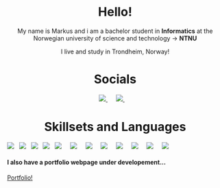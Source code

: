 <h1 align="center">Hello!</h1>
<p align='center'>
  My name is Markus and i am a bachelor student in <b>Informatics</b> at the Norwegian university of science and technology -> <b>NTNU</b>
</p>
<p align='center'>
  I live and study in Trondheim, Norway!
</p>

<h1 align="center">Socials</h1>
<p align='center'>
  <a href="https://www.linkedin.com/in/markus-johansen-64625b208/">
     <img src="https://img.shields.io/badge/linkedin-%230077B5.svg?&style=for-the-badge&logo=linkedin&logoColor=white" />
  </a>&nbsp;&nbsp;&nbsp;&nbsp;
  <a href="mailto:markusarj@gmail.com">
    <img src="https://img.shields.io/badge/gmail-%23D14836.svg?&style=for-the-badge&logo=gmail&logoColor=white" />
  </a>&nbsp;&nbsp;&nbsp;&nbsp;
</p>

<h1 align="center">Skillsets and Languages</h1>
<p>
  <img src="https://img.shields.io/badge/html5%20-%23e34f26.svg?&style=for-the-badge&logo=html5&logoColor=white" />&nbsp;&nbsp;
  <img src="https://img.shields.io/badge/CSS3-1572B6?&style=for-the-badge&logo=css3&logoColor=white" />&nbsp;&nbsp;
  <img src="https://img.shields.io/badge/JavaScript-F7DF1E?style=for-the-badge&logo=javascript&logoColor=black" />&nbsp;&nbsp;
  <img src="https://img.shields.io/badge/React-20232A?style=for-the-badge&logo=react&logoColor=61DAFB" />&nbsp;&nbsp;
  <img src="https://img.shields.io/badge/TypeScript-007ACC?style=for-the-badge&logo=typescript&logoColor=white" />&nbsp;&nbsp;&nbsp;&nbsp;
  <img src="https://img.shields.io/badge/node.js%20-%23339933.svg?&style=for-the-badge&logo=node.js&logoColor=white" />&nbsp;&nbsp;&nbsp;&nbsp;
  <img src="https://img.shields.io/badge/-Tailwind-06B6D4?&style=flat&logo=tailwind&logoColor=black" />&nbsp;&nbsp;&nbsp;&nbsp;
  <img src="https://img.shields.io/badge/-Git-F05032?&style=flat&logo=git&logoColor=white" />&nbsp;&nbsp;&nbsp;&nbsp;
  <img src="https://img.shields.io/badge/-Figma-F24E1E?&style=flat&logo=figma&logoColor=black" />&nbsp;&nbsp;&nbsp;&nbsp;
  <img src="https://img.shields.io/badge/-Java-F05032?&style=flat&logo=java&logoColor=white" />&nbsp;&nbsp;&nbsp;&nbsp;
  <img src="https://img.shields.io/badge/-Python-3776AB?&style=flat&logo=python&logoColor=white" />&nbsp;&nbsp;&nbsp;&nbsp;
  <img src="https://img.shields.io/badge/-Vercell-000000?&style=flat&logo=vervell&logoColor=white" />&nbsp;&nbsp;&nbsp;&nbsp;
</p>


<p align='center'>
<h4>I also have a portfolio webpage under developement...</h4>
  <a href="https://portfolio-j0hans1.vercel.app/">Portfolio!</a>&nbsp;&nbsp;&nbsp;
</p>
